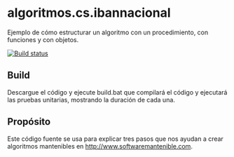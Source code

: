 # algoritmos.cs.ibannacional
Ejemplo de cómo estructurar un algoritmo con un procedimiento, con funciones y con objetos.

[![Build status](https://ci.appveyor.com/api/projects/status/x2tx3jfgixwqts7h?svg=true)](https://ci.appveyor.com/project/oscarcenteno/algoritmos-cs-ibannacional)

## Build
Descargue el código y ejecute build.bat que compilará el código y ejecutará las pruebas unitarias, mostrando la duración de cada una.

## Propósito
Este código fuente se usa para explicar tres pasos que nos ayudan a crear algoritmos mantenibles en http://www.softwaremantenible.com.
